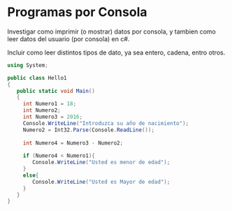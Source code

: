 # Programas por Consola

 Investigar como imprimir (o mostrar) datos por consola, y tambien
 como leer datos del usuario (por consola) en c#.

 Incluir como leer distintos tipos de dato, ya sea entero, cadena,
 entro otros.
 
```c#
using System;

public class Hello1
{
   public static void Main()
   {
     int Numero1 = 18;
     int Numero2;
     int Numero3 = 2016;
     Console.WriteLine("Introduzca su año de nacimiento");
     Numero2 = Int32.Parse(Console.ReadLine()); 
     
     int Numero4 = Numero3 - Numero2;
     
     if (Numero4 < Numero1){
        Console.WriteLine("Usted es menor de edad");
     }
     else{
        Console.WriteLine("Usted es Mayor de edad");
     } 
   }
}
```